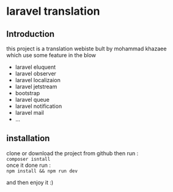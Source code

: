 # laravel translation
## Introduction
this project is a translation webiste bult by mohammad khazaee \
which use some feature in the blow 

- laravel eluquent
- laravel observer
- laravel localizaion
- laravel jetstream 
- bootstrap 
- laravel queue
- laravel notification 
- laravel mail 
- ...
## installation

clone or download the project from github then run : \
```composer isntall``` \
once it done run : \
```npm install && npm run dev``` 


and then enjoy it :)
